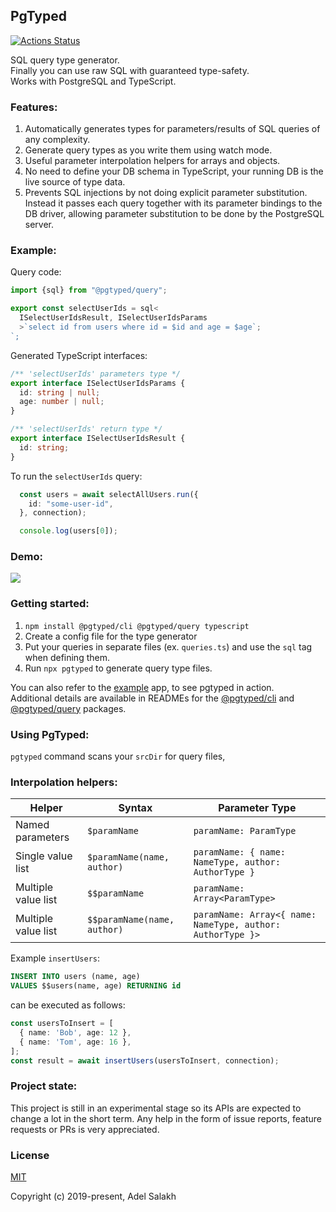 ## PgTyped

[![Actions Status](https://github.com/adelsz/pgtyped/workflows/CI/badge.svg)](https://github.com/adelsz/pgtyped/actions)

SQL query type generator.  
Finally you can use raw SQL with guaranteed type-safety.  
Works with PostgreSQL and TypeScript.

### Features:
1. Automatically generates types for parameters/results of SQL queries of any complexity.
2. Generate query types as you write them using watch mode.
3. Useful parameter interpolation helpers for arrays and objects.
4. No need to define your DB schema in TypeScript, your running DB is the live source of type data.
5. Prevents SQL injections by not doing explicit parameter substitution. Instead it passes each query together with its parameter bindings to the DB driver, allowing parameter substitution to be done by the PostgreSQL server.

### Example:

Query code:
```js
import {sql} from "@pgtyped/query";

export const selectUserIds = sql<
  ISelectUserIdsResult, ISelectUserIdsParams
  >`select id from users where id = $id and age = $age`;
`;
```

Generated TypeScript interfaces:
```ts
/** 'selectUserIds' parameters type */
export interface ISelectUserIdsParams {
  id: string | null;
  age: number | null;
}

/** 'selectUserIds' return type */
export interface ISelectUserIdsResult {
  id: string;
}
```

To run the `selectUserIds` query:
```ts
  const users = await selectAllUsers.run({
    id: "some-user-id",
  }, connection);

  console.log(users[0]);
```

### Demo:

![](https://raw.githubusercontent.com/adelsz/pgtyped/master/demo.gif)

### Getting started:

1. `npm install @pgtyped/cli @pgtyped/query typescript`
2. Create a config file for the type generator
3. Put your queries in separate files (ex. `queries.ts`) and use the `sql` tag when defining them.
3. Run `npx pgtyped` to generate query type files.

You can also refer to the [example](https://github.com/adelsz/pgtyped/tree/master/packages/example) app, to see pgtyped in action.  
Additional details are available in READMEs for the [@pgtyped/cli](https://github.com/adelsz/pgtyped/tree/master/packages/cli) and [@pgtyped/query](https://github.com/adelsz/pgtyped/tree/master/packages/query) packages.

### Using PgTyped:

`pgtyped` command scans your `srcDir` for query files, 


### Interpolation helpers:

| Helper       | Syntax                      | Parameter Type                                             |
|---------------------|-----------------------------|------------------------------------------------------------|
| Named parameters    | `$paramName`                | `paramName: ParamType`                                     |
| Single value list   | `$paramName(name, author)`  | `paramName: { name: NameType, author: AuthorType }`        |
| Multiple value list | `$$paramName`               | `paramName: Array<ParamType>`                              |
| Multiple value list | `$$paramName(name, author)` | `paramName: Array<{ name: NameType, author: AuthorType }>` |

Example `insertUsers`:
```sql
INSERT INTO users (name, age)
VALUES $$users(name, age) RETURNING id
```
can be executed as follows:
```ts
const usersToInsert = [
  { name: 'Bob', age: 12 },
  { name: 'Tom', age: 16 },
];
const result = await insertUsers(usersToInsert, connection);
```

### Project state:

This project is still in an experimental stage so its APIs are expected to change a lot in the short term.
Any help in the form of issue reports, feature requests or PRs is very appreciated.

### License

[MIT](https://github.com/adelsz/pgtyped/tree/master/LICENSE)

Copyright (c) 2019-present, Adel Salakh
